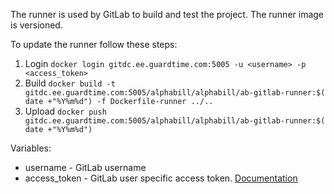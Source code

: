 The runner is used by GitLab to build and test the project. The runner image is versioned.

To update the runner follow these steps:

1. Login `docker login gitdc.ee.guardtime.com:5005 -u <username> -p <access_token>`
2. Build `docker build -t gitdc.ee.guardtime.com:5005/alphabill/alphabill/ab-gitlab-runner:$( date +"%Y%m%d") -f Dockerfile-runner ../..`
3. Upload `docker push gitdc.ee.guardtime.com:5005/alphabill/alphabill/ab-gitlab-runner:$( date +"%Y%m%d")`

Variables:

* username - GitLab username
* access_token - GitLab user specific access
  token. [Documentation](https://docs.gitlab.com/ee/user/profile/personal_access_tokens.html)
